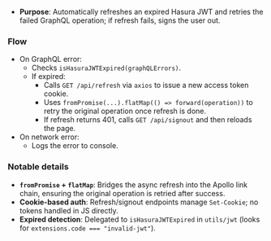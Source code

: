 - **Purpose**: Automatically refreshes an expired Hasura JWT and retries the failed GraphQL operation; if refresh fails, signs the user out.

### Flow
- On GraphQL error:
  - Checks `isHasuraJWTExpired(graphQLErrors)`.
  - If expired:
    - Calls `GET /api/refresh` via `axios` to issue a new access token cookie.
    - Uses `fromPromise(...).flatMap(() => forward(operation))` to retry the original operation once refresh is done.
    - If refresh returns 401, calls `GET /api/signout` and then reloads the page.
- On network error:
  - Logs the error to console.

### Notable details
- **`fromPromise` + `flatMap`**: Bridges the async refresh into the Apollo link chain, ensuring the original operation is retried after success.
- **Cookie-based auth**: Refresh/signout endpoints manage `Set-Cookie`; no tokens handled in JS directly.
- **Expired detection**: Delegated to `isHasuraJWTExpired` in `utils/jwt` (looks for `extensions.code === "invalid-jwt"`).